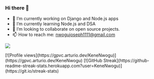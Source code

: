 ### Hi there 👋

- 🔭 I’m currently working on Django and Node.js apps
- 🌱 I’m currently learning Node.js and DSA
- 👯 I’m looking to collaborate on open source projects.
- 📫 How to reach me: [nwogujoseph1111@gmail.com](mailto:nwogujoseph1111@gmail.com)

<p>
  <img src = "https://github-readme-stats.vercel.app/api?username=KeneNwogu&show_icons=true&theme=tokyonight&line_height=27">
</p>
[![Profile views](https://gpvc.arturio.dev/KeneNwogu)](https://gpvc.arturio.dev/KeneNwogu)
[![GitHub Streak](https://github-readme-streak-stats.herokuapp.com?user=KeneNwogu)](https://git.io/streak-stats)


